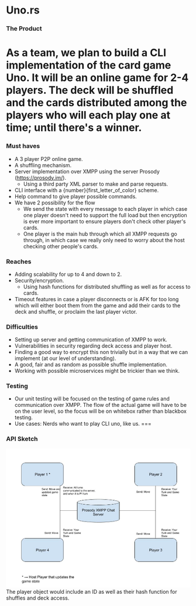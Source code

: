 # Uno.rs

### The Product
As a team, we plan to build a CLI implementation of the card game Uno. It will be an online game for 2-4 players. The deck will be shuffled and the cards distributed among the players who will each play one at time; until there's a winner.
===

### Must haves
- A 3 player P2P online game.
- A shuffling mechanism.
- Server implementation over XMPP using the server Prosody (https://prosody.im/).
  - Using a third party XML parser to make and parse requests.
- CLI interface with a {number}{first_letter_of_color} scheme.
- Help command to give player possible commands.
- We have 2 possibility for the flow
  - We send the state with every message to each player in which case one player doesn't need to support the full load but then encryption is ever more important to ensure players don't check other player's cards.
  - One player is the main hub through which all XMPP requests go through, in which case we really only need to worry about the host checking other people's cards.

### Reaches
- Adding scalability for up to 4 and down to 2.
- Security/encryption.
  - Using hash functions for distributed shuffling as well as for access to cards.
- Timeout features in case a player disconnects or is AFK for too long which will either boot them from the game and add their cards to the deck and shuffle, or proclaim the last player victor.

### Difficulties
- Setting up server and getting communication of XMPP to work.
- Vulnerabilities in security regarding deck access and player host.
- Finding a good way to encrypt this non trivially but in a way that we can implement (at our level of understanding).
- A good, fair and as random as possible shuffle implementation.
- Working with possible microservices might be trickier than we think.

### Testing
- Our unit testing will be focused on the testing of game rules and communication over XMPP. The flow of the actual game will have to be on the user level, so the focus will be on whitebox rather than blackbox testing.
- Use cases: Nerds who want to play CLI uno, like us.
===

### API Sketch
![Uno API sketch](./media/api-sketch.jpg)
The player object would include an ID as well as their hash function for shuffles and deck access.